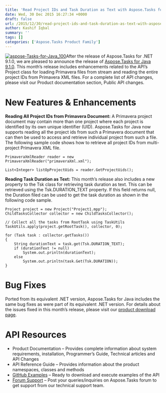 ```yaml
---
title: 'Read Project IDs and Task Duration as Text with Aspose.Tasks for Java 9.1.0'
date: Wed, 30 Dec 2015 16:27:34 +0000
draft: false
url: /2015/12/30/read-project-ids-and-task-duration-as-text-with-aspose.tasks-for-java-9.1.0/
author: Kashif Iqbal
summary: ''
tags: []
categories: ['Aspose.Tasks Product Family']
---
```


[![][1]](http://www.aspose.com/java/project-management-component.aspx)After the release of Aspose.Tasks for .NET 9.1.0, we are pleased to announce the release of [Aspose.Tasks for Java 9.1.0][2]. This month’s release includes enhancements related to the API’s Project class for loading Primavera files from stream and reading the entire project IDs from Primavera XML files. For a complete list of API changes, please visit our Product documentation section, Public API changes.

# New Features & Enhancements

**Reading All Project IDs from Primavera Document:** A Primavera project document may contain more than one project where each project is identified by its own unique identifier (UID). Aspose.Tasks for Java now supports reading all the project ids from such a Primavera document that can then be used to access and retrieve individual project from such a file. The following sample code shows how to retrieve all project IDs from multi-project Primavera XML file.

```
PrimaveraXmlReader reader = new PrimaveraXmlReader("primaveraXml.xml");

List<Integer> listOpProjectUids = reader.GetProjectUids(); 
```

**Reading Task Duration as Text:** This month’s release also includes a new property to the Tsk class for retrieving task duration as text. This can be retrieved using the Tsk.DURATION\_TEXT property. If this field returns null, the Duration filed can be used to get the task duration as shown in the following code sample.

```
Project project = new Project("Project1.mpp");
ChildTasksCollector collector = new ChildTasksCollector();

// Collect all the tasks from RootTask using TaskUtils
TaskUtils.apply(project.getRootTask(), collector, 0);

for (Task task : collector.getTasks())
{
    String durationText = task.get(Tsk.DURATION_TEXT);
    if (durationText != null)
        System.out.prinltn(durationText);
    else 
        System.out.prinltn(task.Get(Tsk.DURATION));
} 
```

# Bug Fixes

Ported from its equivalent .NET version, Aspose.Tasks for Java includes the same bug fixes as were part of its equivalent .NET version. For details about the issues fixed in this month’s release, please visit our [product download page][3].

# API Resources

*   Product Documentation – Provides complete information about system requirements, installation, Programmer’s Guide, Technical articles and API Changes
*   API Reference Guide – Provides information about the product namespaces, classes and methods
*   [GitHub Examples][4] – Ready to download and execute examples of the API
*   [Forum Support][5] – Post your queries/inquiries on Aspose.Tasks forum to get support from our technical support team.




[1]: https://blog.aspose.com/wp-content/uploads/sites/2/2015/12/aspose-Tasks-for-Java_1001.png "aspose-Tasks-for-Java_100"
[2]: http://www.aspose.com/community/files/72/java-components/aspose.tasks-for-java/default.aspx
[3]: http://www.aspose.com/community/files/72/java-components/aspose.tasks-for-java/default.aspx
[4]: https://github.com/asposetasks/Aspose_TASKS_Java
[5]: https://forum.aspose.com/c/tasks




